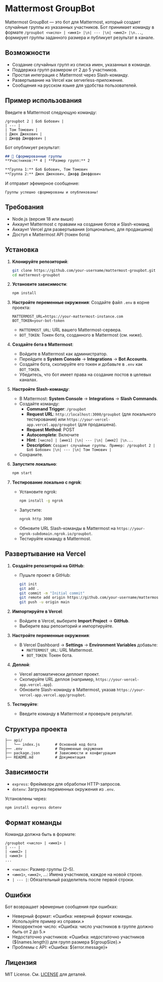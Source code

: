 # Mattermost GroupBot

Mattermost GroupBot — это бот для Mattermost, который создает случайные группы из указанных участников. Бот принимает команду в формате `/groupbot <число> | <имя1> |\n| --- |\n| <имя2> |\n...`, формирует группы заданного размера и публикует результат в канале.

## Возможности

- Создание случайных групп из списка имен, указанных в команде.
- Поддержка групп размером от 2 до 5 участников.
- Простая интеграция с Mattermost через Slash-команду.
- Развертывание на Vercel как serverless-приложение.
- Сообщения на русском языке для удобства пользователей.

## Пример использования

Введите в Mattermost следующую команду:

```
/groupbot 2 | Боб Бобович |
| --- |
| Том Томович |
| Джек Джекович |
| Джефф Джеффович |
```

Бот опубликует результат:
```markdown
## 🎯 Сформированные группы
**Участников:** 4 | **Размер групп:** 2

**Группа 1:** Боб Бобович, Том Томович
**Группа 2:** Джек Джекович, Джефф Джеффович
```

И отправит эфемерное сообщение:
```
Группы успешно сформированы и опубликованы!
```

## Требования

- Node.js (версия 18 или выше)
- Аккаунт Mattermost с правами на создание ботов и Slash-команд
- Аккаунт Vercel для развертывания (опционально, для продакшена)
- Доступ к Mattermost API (токен бота)

## Установка

1. **Клонируйте репозиторий**:
   ```bash
   git clone https://github.com/your-username/mattermost-groupbot.git
   cd mattermost-groupbot
   ```

2. **Установите зависимости**:
   ```bash
   npm install
   ```

3. **Настройте переменные окружения**:
   Создайте файл `.env` в корне проекта:
   ```env
   MATTERMOST_URL=https://your-mattermost-instance.com
   BOT_TOKEN=your-bot-token
   ```

   - `MATTERMOST_URL`: URL вашего Mattermost-сервера.
   - `BOT_TOKEN`: Токен бота, созданного в Mattermost (см. ниже).

4. **Создайте бота в Mattermost**:
   - Войдите в Mattermost как администратор.
   - Перейдите в **System Console** → **Integrations** → **Bot Accounts**.
   - Создайте бота, скопируйте его токен и добавьте в `.env` как `BOT_TOKEN`.
   - Убедитесь, что бот имеет права на создание постов в целевых каналах.

5. **Настройте Slash-команду**:
   - В Mattermost: **System Console** → **Integrations** → **Slash Commands**.
   - Создайте команду:
     - **Command Trigger**: `/groupbot`
     - **Request URL**: `http://localhost:3000/groupbot` (для локального тестирования) или `https://your-vercel-app.vercel.app/groupbot` (для продакшена).
     - **Request Method**: POST
     - **Autocomplete**: Включите
     - **Hint**: `[число] | [имя1] |\n| --- |\n| [имя2] |\n...`
     - **Description**: `Создает случайные группы. Пример: /groupbot 2 | Боб Бобович |\n| --- |\n| Том Томович |`
   - Сохраните.

6. **Запустите локально**:
   ```bash
   npm start
   ```

7. **Тестирование локально с ngrok**:
   - Установите ngrok:
     ```bash
     npm install -g ngrok
     ```
   - Запустите:
     ```bash
     ngrok http 3000
     ```
   - Обновите URL Slash-команды в Mattermost на `https://your-ngrok-subdomain.ngrok.io/groupbot`.
   - Тестируйте команду в Mattermost.

## Развертывание на Vercel

1. **Создайте репозиторий на GitHub**:
   - Пушьте проект в GitHub:
     ```bash
     git init
     git add .
     git commit -m "Initial commit"
     git remote add origin https://github.com/your-username/mattermost-groupbot.git
     git push -u origin main
     ```

2. **Импортируйте в Vercel**:
   - Войдите в Vercel, выберите **Import Project** → **GitHub**.
   - Выберите ваш репозиторий и импортируйте.

3. **Настройте переменные окружения**:
   - В Vercel Dashboard → **Settings** → **Environment Variables** добавьте:
     - `MATTERMOST_URL`: URL Mattermost.
     - `BOT_TOKEN`: Токен бота.

4. **Деплой**:
   - Vercel автоматически деплоит проект.
   - Скопируйте URL деплоя (например, `https://your-vercel-app.vercel.app`).
   - Обновите Slash-команду в Mattermost, указав `https://your-vercel-app.vercel.app/groupbot`.

5. **Тестируйте**:
   - Введите команду в Mattermost и проверьте результат.

## Структура проекта

```
├── api/
│   └── index.js       # Основной код бота
├── .env               # Переменные окружения
├── package.json       # Зависимости и конфигурация
├── README.md          # Документация
```

## Зависимости

- `express`: Фреймворк для обработки HTTP-запросов.
- `dotenv`: Загрузка переменных окружения из `.env`.

Установлены через:
```bash
npm install express dotenv
```

## Формат команды

Команда должна быть в формате:
```
/groupbot <число> | <имя1> |
| --- |
| <имя2> |
| <имя3> |
...
```

- `<число>`: Размер группы (2–5).
- `<имя1>`, `<имя2>`, ...: Имена участников, каждое на новой строке.
- `| --- |`: Обязательный разделитель после первой строки.

## Ошибки

Бот возвращает эфемерные сообщения при ошибках:
- Неверный формат: «Ошибка: неверный формат команды. Используйте пример из справки.»
- Некорректное число: «Ошибка: число участников в группе должно быть от 2 до 5.»
- Недостаточно участников: «Ошибка: недостаточно участников (${names.length}) для групп размера ${groupSize}.»
- Проблемы с API: «Ошибка: ${error.message}»

## Лицензия

MIT License. См. [LICENSE](LICENSE) для деталей.


